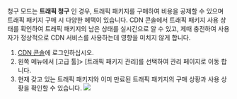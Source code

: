청구 모드는 **트래픽 청구** 인 경우, 트래픽 패키지를 구매하여 비용을 공제할 수 있으며 트래픽 패키지 구매 시 다양한 혜택이 있습니다. CDN 콘솔에서 트래픽 패키지 사용 상태를 확인하여 트래픽 패키지의 남은 상태를 실시간으로 알 수 있고, 제때 충전하여 사용자가 정상적으로 CDN 서비스를 사용하는데 영향을 미치지 않게 합니다.

1. [CDN 콘솔](https://console.cloud.tencent.com/cdn)에 로그인하십시오.
2. 왼쪽 메뉴에서 [고급 툴]> [트래픽 패키지 관리]를 선택하여 관리 페이지로 이동 합니다.
3. 현재 갖고 있는 트래픽 패키지와 이미 만료된 트래픽 패키지의 구매 상황과 사용 상황을 확인할 수 있습니다.
![](https://mc.qcloudimg.com/static/img/11adb0f7ada7a92397a7e78b314965f9/1.png)

